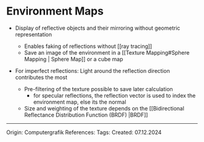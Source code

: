 # Environment Maps

- Display of reflective objects and their mirroring without geometric representation
  - Enables faking of reflections without [[ray tracing]]
  - Save an image of the environment in a [[Texture Mapping#Sphere Mapping | Sphere Map]] or a cube map

- For imperfect reflections: Light around the reflection direction contributes the most
  - Pre-filtering of the texture possible to save later calculation
	  - for specular reflections, the reflection vector is used to index the environment map, else its the normal
  - Size and weighting of the texture depends on the [[Bidirectional Reflectance Distribution Function (BRDF) |BRDF]]

---

Origin: Computergrafik
References: 
Tags: 
Created: 07.12.2024
